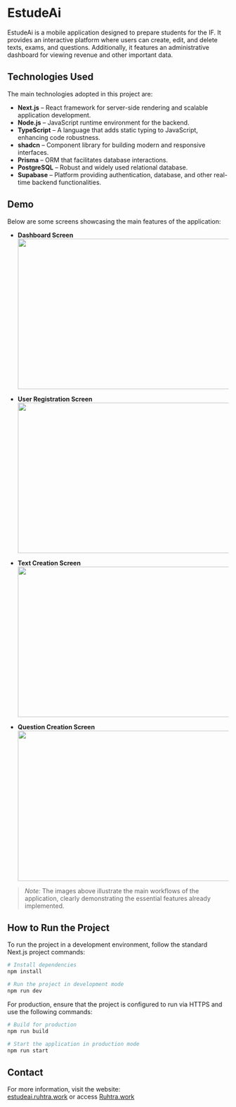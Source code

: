 # EstudeAi

EstudeAi is a mobile application designed to prepare students for the IF. It provides an interactive platform where users can create, edit, and delete texts, exams, and questions. Additionally, it features an administrative dashboard for viewing revenue and other important data.

## Technologies Used

The main technologies adopted in this project are:

- **Next.js** – React framework for server-side rendering and scalable application development.
- **Node.js** – JavaScript runtime environment for the backend.
- **TypeScript** – A language that adds static typing to JavaScript, enhancing code robustness.
- **shadcn** – Component library for building modern and responsive interfaces.
- **Prisma** – ORM that facilitates database interactions.
- **PostgreSQL** – Robust and widely used relational database.
- **Supabase** – Platform providing authentication, database, and other real-time backend functionalities.

## Demo

Below are some screens showcasing the main features of the application:

- **Dashboard Screen**  
  <img src="https://github.com/user-attachments/assets/300dd820-4423-4301-b44b-821d9623cf35" width="608" height="342">
  
- **User Registration Screen**  
  <img src="https://github.com/user-attachments/assets/9a7f76ed-fe9f-48ba-b30b-06629df1679b" width="608" height="342">
  
- **Text Creation Screen**  
  <img src="https://github.com/user-attachments/assets/1a63ea3b-106a-456f-bb90-f6c4b1dbcaab" width="608" height="342">
  
- **Question Creation Screen**  
  <img src="https://github.com/user-attachments/assets/2f9f45ac-a003-4a3c-bfbb-48bc8faa7645" width="608" height="342">


> *Note:* The images above illustrate the main workflows of the application, clearly demonstrating the essential features already implemented.

## How to Run the Project

To run the project in a development environment, follow the standard Next.js project commands:

```bash
# Install dependencies
npm install

# Run the project in development mode
npm run dev
```

For production, ensure that the project is configured to run via HTTPS and use the following commands:

```bash
# Build for production
npm run build

# Start the application in production mode
npm run start
```

## Contact

For more information, visit the website:  
[estudeai.ruhtra.work](https://estudeai.ruhtra.work) or access [Ruhtra.work](https://Ruhtra.work)

